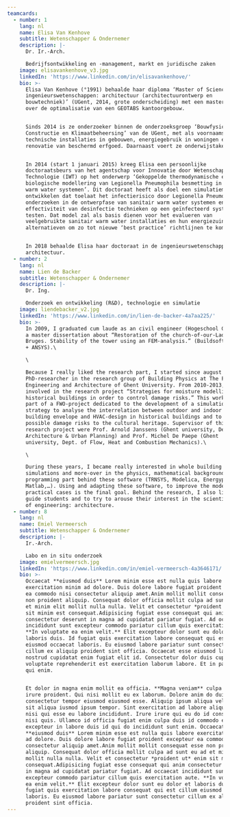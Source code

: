 ```yaml
---
teamcards:
  - number: 1
    lang: nl
    name: Elisa Van Kenhove
    subtitle: Wetenschapper & Ondernemer
    description: |-
      Dr. Ir.-Arch.

      Bedrijfsontwikkeling en -management, markt en juridische zaken
    image: elisavankenhove_v3.jpg
    linkedIn: 'https://www.linkedin.com/in/elisavankenhove/'
    bio: >-
      Elisa Van Kenhove (°1991) behaalde haar diploma ‘Master of Science in de
      ingenieurswetenschappen: architectuur (architectuurontwerp en
      bouwtechniek)’ (UGent, 2014, grote onderscheiding) met een masterthesis
      over de optimalisatie van een GEOTABS kantoorgebouw.


      Sinds 2014 is ze onderzoeker binnen de onderzoeksgroep ‘Bouwfysica,
      Constructie en Klimaatbeheersing’ van de UGent, met als voornaamste topics
      technische installaties in gebouwen, energiegebruik in woningen en
      renovatie van beschermd erfgoed. Daarnaast voert ze onderwijstaken uit.


      In 2014 (start 1 januari 2015) kreeg Elisa een persoonlijke
      doctoraatsbeurs van het agentschap voor Innovatie door Wetenschap en
      Technologie (IWT) op het onderwerp ‘Gekoppelde thermodynamische en
      biologische modellering van Legionella Pneumophila besmetting in sanitair
      warm water systemen’. Dit doctoraat heeft als doel een simulatiemodel te
      ontwikkelen dat toelaat het infectierisico door Legionella Pneumophila te
      onderzoeken in de ontwerpfase van sanitair warm water systemen en de
      effectiviteit van desinfectie technieken op een geïnfecteerd systeem te
      testen. Dat model zal als basis dienen voor het evalueren van
      veelgebruikte sanitair warm water installaties en hun energiezuinige
      alternatieven om zo tot nieuwe ‘best practice’ richtlijnen te komen.


      In 2018 behaalde Elisa haar doctoraat in de ingenieurswetenschappen:
      architectuur.
  - number: 2
    lang: nl
    name: Lien de Backer
    subtitle: Wetenschapper & Ondernemer
    description: |-
      Dr. Ing.

      Onderzoek en ontwikkeling (R&D), technologie en simulatie
    image: liendebacker_v2.jpg
    linkedIn: 'https://www.linkedin.com/in/lien-de-backer-4a7aa225/'
    bio: >-
      In 2009, I graduated cum laude as an civil engineer (Hogeschool Gent) with
      a master dissertation about “Restoration of the church-of-our-Lady in
      Bruges. Stability of the tower using an FEM-analysis.” (Buildsoft package
      + ANSYS).\

      \

      Because I really liked the research part, I started since august 2010 as a
      PhD-researcher in the research group of Building Physics at The Faculty of
      Engineering and Architecture of Ghent University. From 2010-2013, I was
      involved in the research project “Strategies for moisture modelling of
      historical buildings in order to control damage risks.” This work was a
      part of a FWO-project dedicated to the development of a simulation
      strategy to analyse the interrelation between outdoor and indoor climate,
      building envelope and HVAC-design in historical buildings and to evaluate
      possible damage risks to the cultural heritage. Supervisor of this
      research project were Prof. Arnold Janssens (Ghent university, Dept. of
      Architecture & Urban Planning) and Prof. Michel De Paepe (Ghent
      university, Dept. of Flow, Heat and Combustion Mechanics).\

      \

      During these years, I became really interested in whole building
      simulations and more-over in the physics, mathematical background and the
      programming part behind these software (TRNSYS, Modelica, Energyplus,
      Matlab,…). Using and adapting these software, to improve the modelling of
      practical cases is the final goal. Behind the research, I also like to
      guide students and to try to arouse their interest in the scientific part
      of engineering: architecture.
  - number: 8
    lang: nl
    name: Emiel Vermeersch
    subtitle: Wetenschapper & Ondernemer
    description: |-
      Ir.-Arch.

      Labo en in situ onderzoek
    image: emielvermeersch.jpg
    linkedIn: 'https://www.linkedin.com/in/emiel-vermeersch-4a3646171/'
    bio: >-
      Occaecat **eiusmod duis** Lorem minim esse est nulla quis labore
      exercitation minim ad dolore. Duis dolore labore fugiat proident excepteur
      ea commodo nisi consectetur aliquip amet.Anim mollit mollit consequat esse
      non proident aliquip. Consequat dolor officia mollit culpa ad sunt eu ad
      et minim elit mollit nulla nulla. Velit et consectetur *proident ut* enim
      sit minim est consequat.Adipisicing fugiat esse consequat qui anim
      consectetur deserunt in magna ad cupidatat pariatur fugiat. Ad occaecat
      incididunt sunt excepteur commodo pariatur cillum quis exercitation aute.
      **In voluptate ea enim velit.** Elit excepteur dolor sunt eu dolor et
      laboris duis. Id fugiat quis exercitation labore consequat qui est cillum
      eiusmod occaecat laboris. Eu eiusmod labore pariatur sunt consectetur
      cillum ex aliquip proident sint officia. Occaecat esse eiusmod laborum
      nostrud cupidatat enim fugiat elit id. Consectetur dolor duis cupidatat
      voluptate reprehenderit est exercitation laborum labore. Et in pariatur
      qui enim. 


      Et dolor in magna enim mollit ea officia. **Magna veniam** culpa cupidatat
      irure proident. Qui nisi mollit eu ex laborum. Dolore anim do duis ex
      consectetur tempor eiusmod eiusmod esse. Aliquip ipsum aliqua velit ex ut
      sit aliqua iusmod ipsum tempor. Sint exercitation ad labore aliquip amet
      nisi qui esse eu labore incididunt. Irure irure qui eu do id consequat id
      nisi quis. Ullamco id officia fugiat enim culpa duis id commodo eu ut. Ut
      excepteur in labore duis id qui do incididunt sunt enim. Occaecat
      **eiusmod duis** Lorem minim esse est nulla quis labore exercitation minim
      ad dolore. Duis dolore labore fugiat proident excepteur ea commodo nisi
      consectetur aliquip amet.Anim mollit mollit consequat esse non proident
      aliquip. Consequat dolor officia mollit culpa ad sunt eu ad et minim elit
      mollit nulla nulla. Velit et consectetur *proident ut* enim sit minim est
      consequat.Adipisicing fugiat esse consequat qui anim consectetur deserunt
      in magna ad cupidatat pariatur fugiat. Ad occaecat incididunt sunt
      excepteur commodo pariatur cillum quis exercitation aute. **In voluptate
      ea enim velit.** Elit excepteur dolor sunt eu dolor et laboris duis. Id
      fugiat quis exercitation labore consequat qui est cillum eiusmod occaecat
      laboris. Eu eiusmod labore pariatur sunt consectetur cillum ex aliquip
      proident sint officia.
---
```

